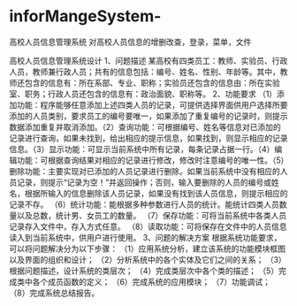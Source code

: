 # inforMangeSystem-
高校人员信息管理系统
对高校人员信息的增删改查，登录，菜单，文件

高校人员信息管理系统设计
1、问题描述
某高校有四类员工：教师、实验员、行政人员，教师兼行政人员；共有的信息包括：编号、姓名、性别、年龄等。其中，教师还包含的信息有：所在系部、专业、职称；实验员还包含的信息由：所在实验室、职务；行政人员还包含的信息有：政治面貌、职称等。
2、功能要求
（1）添加功能：程序能够任意添加上述四类人员的记录，可提供选择界面供用户选择所要添加的人员类别，要求员工的编号要唯一，如果添加了重复编号的记录时，则提示数据添加重复并取消添加。（2）查询功能：可根据编号、姓名等信息对已添加的记录进行查询，如果未找到，给出相应的提示信息，如果找到，则显示相应的记录信息。（3）显示功能：可显示当前系统中所有记录，每条记录占据一行。（4）编辑功能：可根据查询结果对相应的记录进行修改，修改时注意编号的唯一性。（5）删除功能：主要实现对已添加的人员记录进行删除。如果当前系统中没有相应的人员记录，则提示“记录为空！”并返回操作；否则，输入要删除的人员的编号或姓名，根据所输入的信息删除该人员记录，如果没有找到该人员信息，则提示相应的记录不存。
（6）统计功能：能根据多种参数进行人员的统计。能统计四类人员数量以及总数，统计男、女员工的数量。
（7）保存功能：可将当前系统中各类人员记录存入文件中，存入方式任意。
（8）读取功能：可将保存在文件中的人员信息读入到当前系统中，供用户进行使用。
3、问题的解决方案
根据系统功能要求，可以将问题解决分为以下步骤：
（1）应用系统分析，建立该系统的功能模块框图以及界面的组织和设计；
（2）分析系统中的各个实体及它们之间的关系；
（3）根据问题描述，设计系统的类层次；
（4）完成类层次中各个类的描述；
（5）完成类中各个成员函数的定义；
（6）完成系统的应用模块；
（7）功能调试；
（8）完成系统总结报告。
